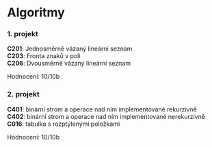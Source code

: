 # Algoritmy

### 1. projekt
**C201**: Jednosměrně vázaný lineární seznam  
**C203**: Fronta znaků v poli  
**C206**: Dvousměrně vázaný lineární seznam  

Hodnocení: 10/10b  

### 2. projekt

**C401**: binární strom a operace nad ním implementované rekurzivně  
**C402**: binární strom a operace nad ním implementované nerekurzivně  
**C016**: tabulka s rozptýlenými položkami  

Hodnocení: 10/10b
